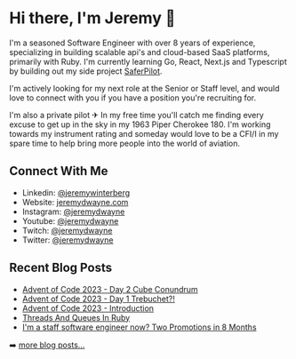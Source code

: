 # Hi there, I'm Jeremy 👋

I'm a seasoned Software Engineer with over 8 years of experience, specializing in building scalable api's and cloud-based SaaS platforms, primarily with Ruby. I'm currently learning Go, React, Next.js and Typescript by building out my side project [SaferPilot](https://www.github.com/jeremydwayne/safer-pilot).

I'm actively looking for my next role at the Senior or Staff level, and would love to connect with you if you have a position you're recruiting for.

I'm also a private pilot ✈ In my free time you'll catch me finding every excuse to get up in the sky in my 1963 Piper Cherokee 180. I'm working towards my instrument rating and someday would love to be a CFI/I in my spare time to help bring more people into the world of aviation.

## Connect With Me
- Linkedin: [@jeremywinterberg](https://www.linkedin.com/in/jeremywinterberg)
- Website: [jeremydwayne.com](https://www.jeremydwayne.com/)
- Instagram: [@jeremydwayne](https://www.instagram.com/jeremydwayne)
- Youtube: [@jeremydwayne](https://www.youtube.com/jeremydwayne)
- Twitch: [@jeremydwayne](https://www.twitch.com/jeremydwayne)
- Twitter: [@jeremydwayne](https://www.twitter.com/jeremydwayne)

## Recent Blog Posts
<!-- BLOG-POST-LIST:START -->
- [Advent of Code 2023 - Day 2 Cube Conundrum](https://www.jeremydwayne.com/posts/advent-of-code-2023-day-2/)
- [Advent of Code 2023 - Day 1 Trebuchet?!](https://www.jeremydwayne.com/posts/advent-of-code-2023-day-1/)
- [Advent of Code 2023 - Introduction](https://www.jeremydwayne.com/posts/advent-of-code-2023-introduction/)
- [Threads And Queues In Ruby](https://www.jeremydwayne.com/posts/threads_and_queues_in_ruby/)
- [I&#39;m a staff software engineer now? Two Promotions in 8 Months](https://www.jeremydwayne.com/posts/two-promotions-in-8-months/)
<!-- BLOG-POST-LIST:END -->
➡️ [more  blog posts...](https://jeremydwayne.com/)

<!--
**JeremyDwayne/JeremyDwayne** is a ✨ _special_ ✨ repository because its `README.md` (this file) appears on your GitHub profile.

Here are some ideas to get you started:

- 🔭 I’m currently working on ...
- 🌱 I’m currently learning ...
- 👯 I’m looking to collaborate on ...
- 🤔 I’m looking for help with ...
- 💬 Ask me about ...
- 📫 How to reach me: ...
- 😄 Pronouns: ...
- ⚡ Fun fact: ...
-->
